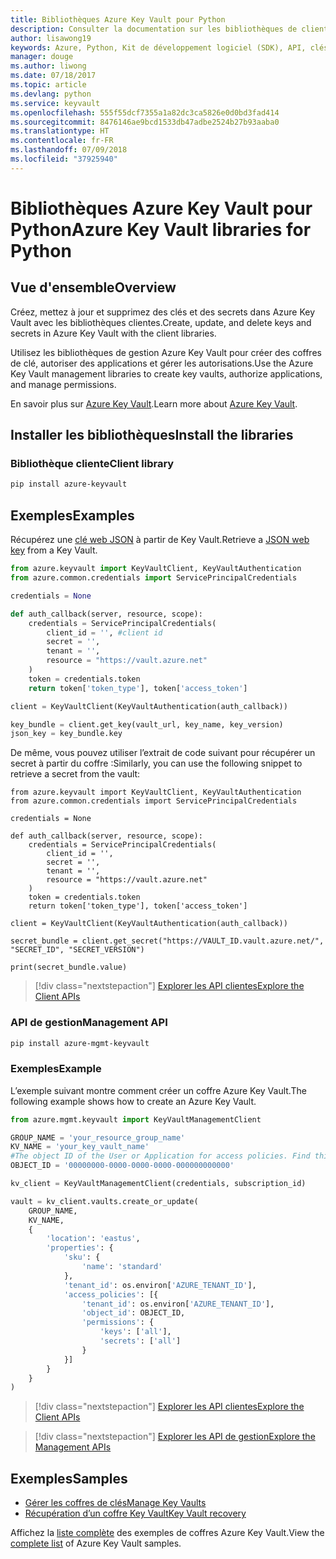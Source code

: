 ```yaml
---
title: Bibliothèques Azure Key Vault pour Python
description: Consulter la documentation sur les bibliothèques de client Python pour Azure Key Vault
author: lisawong19
keywords: Azure, Python, Kit de développement logiciel (SDK), API, clés, Key Vault, authentification, secret, clé, sécurité
manager: douge
ms.author: liwong
ms.date: 07/18/2017
ms.topic: article
ms.devlang: python
ms.service: keyvault
ms.openlocfilehash: 555f55dcf7355a1a82dc3ca5826e0d0bd3fad414
ms.sourcegitcommit: 8476146ae9bcd1533db47adbe2524b27b93aaba0
ms.translationtype: HT
ms.contentlocale: fr-FR
ms.lasthandoff: 07/09/2018
ms.locfileid: "37925940"
---
```

# <a name="azure-key-vault-libraries-for-python"></a><span data-ttu-id="4e9ae-104">Bibliothèques Azure Key Vault pour Python</span><span class="sxs-lookup"><span data-stu-id="4e9ae-104">Azure Key Vault libraries for Python</span></span>

## <a name="overview"></a><span data-ttu-id="4e9ae-105">Vue d'ensemble</span><span class="sxs-lookup"><span data-stu-id="4e9ae-105">Overview</span></span>

<span data-ttu-id="4e9ae-106">Créez, mettez à jour et supprimez des clés et des secrets dans Azure Key Vault avec les bibliothèques clientes.</span><span class="sxs-lookup"><span data-stu-id="4e9ae-106">Create, update, and delete keys and secrets in Azure Key Vault with the client libraries.</span></span>

<span data-ttu-id="4e9ae-107">Utilisez les bibliothèques de gestion Azure Key Vault pour créer des coffres de clé, autoriser des applications et gérer les autorisations.</span><span class="sxs-lookup"><span data-stu-id="4e9ae-107">Use the Azure Key Vault management libraries to create key vaults, authorize applications, and manage permissions.</span></span> 

<span data-ttu-id="4e9ae-108">En savoir plus sur [Azure Key Vault](/azure/key-vault/key-vault-whatis).</span><span class="sxs-lookup"><span data-stu-id="4e9ae-108">Learn more about [Azure Key Vault](/azure/key-vault/key-vault-whatis).</span></span>

## <a name="install-the-libraries"></a><span data-ttu-id="4e9ae-109">Installer les bibliothèques</span><span class="sxs-lookup"><span data-stu-id="4e9ae-109">Install the libraries</span></span>

### <a name="client-library"></a><span data-ttu-id="4e9ae-110">Bibliothèque cliente</span><span class="sxs-lookup"><span data-stu-id="4e9ae-110">Client library</span></span>

```bash
pip install azure-keyvault
```

## <a name="examples"></a><span data-ttu-id="4e9ae-111">Exemples</span><span class="sxs-lookup"><span data-stu-id="4e9ae-111">Examples</span></span>

<span data-ttu-id="4e9ae-112">Récupérez une [clé web JSON](https://tools.ietf.org/html/draft-ietf-jose-json-web-key-18) à partir de Key Vault.</span><span class="sxs-lookup"><span data-stu-id="4e9ae-112">Retrieve a [JSON web key](https://tools.ietf.org/html/draft-ietf-jose-json-web-key-18) from a Key Vault.</span></span>

```python
from azure.keyvault import KeyVaultClient, KeyVaultAuthentication
from azure.common.credentials import ServicePrincipalCredentials

credentials = None

def auth_callback(server, resource, scope):
    credentials = ServicePrincipalCredentials(
        client_id = '', #client id
        secret = '',
        tenant = '',
        resource = "https://vault.azure.net"
    )
    token = credentials.token
    return token['token_type'], token['access_token']

client = KeyVaultClient(KeyVaultAuthentication(auth_callback))

key_bundle = client.get_key(vault_url, key_name, key_version)
json_key = key_bundle.key
```

<span data-ttu-id="4e9ae-113">De même, vous pouvez utiliser l’extrait de code suivant pour récupérer un secret à partir du coffre :</span><span class="sxs-lookup"><span data-stu-id="4e9ae-113">Similarly, you can use the following snippet to retrieve a secret from the vault:</span></span>

```
from azure.keyvault import KeyVaultClient, KeyVaultAuthentication
from azure.common.credentials import ServicePrincipalCredentials

credentials = None

def auth_callback(server, resource, scope):
    credentials = ServicePrincipalCredentials(
        client_id = '',
        secret = '',
        tenant = '',
        resource = "https://vault.azure.net"
    )
    token = credentials.token
    return token['token_type'], token['access_token']

client = KeyVaultClient(KeyVaultAuthentication(auth_callback))

secret_bundle = client.get_secret("https://VAULT_ID.vault.azure.net/", "SECRET_ID", "SECRET_VERSION")

print(secret_bundle.value)
```

> [!div class="nextstepaction"]
> [<span data-ttu-id="4e9ae-114">Explorer les API clientes</span><span class="sxs-lookup"><span data-stu-id="4e9ae-114">Explore the Client APIs</span></span>](/python/api/overview/azure/keyvault/client)

### <a name="management-api"></a><span data-ttu-id="4e9ae-115">API de gestion</span><span class="sxs-lookup"><span data-stu-id="4e9ae-115">Management API</span></span>

```bash
pip install azure-mgmt-keyvault
```

### <a name="example"></a><span data-ttu-id="4e9ae-116">Exemples</span><span class="sxs-lookup"><span data-stu-id="4e9ae-116">Example</span></span>
<span data-ttu-id="4e9ae-117">L’exemple suivant montre comment créer un coffre Azure Key Vault.</span><span class="sxs-lookup"><span data-stu-id="4e9ae-117">The following example shows how to create an Azure Key Vault.</span></span> 

```python
from azure.mgmt.keyvault import KeyVaultManagementClient

GROUP_NAME = 'your_resource_group_name'
KV_NAME = 'your_key_vault_name'
#The object ID of the User or Application for access policies. Find this number in the portal
OBJECT_ID = '00000000-0000-0000-0000-000000000000'

kv_client = KeyVaultManagementClient(credentials, subscription_id)

vault = kv_client.vaults.create_or_update(
    GROUP_NAME,
    KV_NAME,
    {
        'location': 'eastus',
        'properties': {
            'sku': {
                'name': 'standard'
            },
            'tenant_id': os.environ['AZURE_TENANT_ID'],
            'access_policies': [{
                'tenant_id': os.environ['AZURE_TENANT_ID'],
                'object_id': OBJECT_ID,
                'permissions': {
                    'keys': ['all'],
                    'secrets': ['all']
                }
            }]
        }
    }
)
```
> [!div class="nextstepaction"]
> [<span data-ttu-id="4e9ae-118">Explorer les API clientes</span><span class="sxs-lookup"><span data-stu-id="4e9ae-118">Explore the Client APIs</span></span>](/python/api/overview/azure/keyvault/client)

> [!div class="nextstepaction"]
> [<span data-ttu-id="4e9ae-119">Explorer les API de gestion</span><span class="sxs-lookup"><span data-stu-id="4e9ae-119">Explore the Management APIs</span></span>](/python/api/overview/azure/keyvault/management)

## <a name="samples"></a><span data-ttu-id="4e9ae-120">Exemples</span><span class="sxs-lookup"><span data-stu-id="4e9ae-120">Samples</span></span>
* <span data-ttu-id="4e9ae-121">[Gérer les coffres de clés][1]</span><span class="sxs-lookup"><span data-stu-id="4e9ae-121">[Manage Key Vaults][1]</span></span> 
* <span data-ttu-id="4e9ae-122">[Récupération d’un coffre Key Vault][2]</span><span class="sxs-lookup"><span data-stu-id="4e9ae-122">[Key Vault recovery][2]</span></span>

[1]: https://azure.microsoft.com/resources/samples/key-vault-python-manage/
[2]: https://azure.microsoft.com/resources/samples/key-vault-recovery-python/

<span data-ttu-id="4e9ae-123">Affichez la [liste complète](https://azure.microsoft.com/resources/samples/?platform=python&term=key+vault) des exemples de coffres Azure Key Vault.</span><span class="sxs-lookup"><span data-stu-id="4e9ae-123">View the [complete list](https://azure.microsoft.com/resources/samples/?platform=python&term=key+vault) of Azure Key Vault samples.</span></span> 

